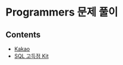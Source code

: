 # Programmers 문제 풀이

## Contents
-   [Kakao](https://github.com/ss-won/For-Coding-Test/blob/master/Programmers/Kakao/kakao.md)
-   [SQL 고득점 Kit]()
